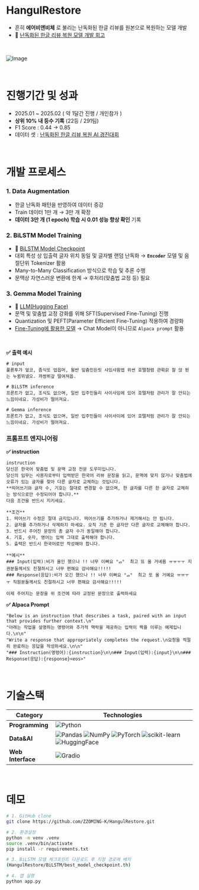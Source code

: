 # HangulRestore 

- 흔히 **에어비앤비체** 로 불리는 난독화된 한글 리뷰를 원본으로 복원하는 모델 개발
- 🫠 [난독화된 한글 리뷰 복원 모델 개발 회고](https://until.blog/@zzoming/-dacon--%EB%82%9C%EB%8F%85%ED%99%94%EB%90%9C-%ED%95%9C%EA%B8%80-%EB%A6%AC%EB%B7%B0-%EB%B3%B5%EC%9B%90-ai-%EB%AA%A8%EB%8D%B8-%EA%B0%9C%EB%B0%9C%EA%B8%B0)
<br>

![Image](https://github.com/user-attachments/assets/b6f6949b-f335-4093-99ca-b16f8cb3e2ba)

<br>

# 진행기간 및 성과

- 2025.01 ~ 2025.02 ( 약 1달간 진행 / 개인참가 )
- **상위 10% 내 등수 기록** (22등 / 291팀)
- F1 Score  : 0.44 → 0.85
- 데이터 셋 :  [난독화된 한글 리뷰 복원 AI 경진대회](https://dacon.io/competitions/official/236446/overview/description)
  
<br>

# 개발 프로세스 

### 1. Data Augmentation
- 한글 난독화 패턴을 반영하여 데이터 증강
- Train 데이터 1만 개 → 3만 개 확장
- **데이터 3만 개 (1 epoch) 학습 시 0.01 성능 향상 확인** 기록

### 2. BiLSTM Model Training
- 🙌 [BiLSTM Model Checkpoint](https://drive.google.com/drive/u/0/my-drive)
- 대회 특성 상 입출력 글자 위치 동일 및 글자별 랜덤 난독화 →  **`Encoder`** 모델 및 음절단위 Tokenizer 활용
- Many-to-Many Classification 방식으로 학습 및 추론 수행
- 문맥상 자연스러운 변환에 한계 → 후처리(맞춤법 교정 등) 필요 

### 3. Gemma Model Training 
- 🙌 [LLM(Hugging Face)](https://huggingface.co/zzoming/hangul-restore-model)
- 문맥 및 맞춤법 교정 강화를 위해 SFT(Supervised Fine-Tuning) 진행 
- Quantization 및 PEFT(Parameter Efficient Fine-Tuning) 적용하여 경량화 
- [Fine-Tuning에 활용한 모델](https://huggingface.co/beomi/gemma-ko-7b) → Chat Model이 아니므로 `Alpaca prompt` 활용 

<br>

**✅ 출력 예시**
```
# input
풀룐투갸 엎코, 좀식또 업읍머, 윌뱐 잎츔민든릿 샤있샤윔엡 위썬 호뗄첨렴 관뤽갉 찰 앉 뙨는 누뀜뮈넬오. 까썽뷔갚 떨여쳐옵.

# BiLSTM inference
프론트가 없고, 조식도 없으며, 일반 입주민들리 사이사임에 있어 호텔처럼 관리가 잘 안되는 느낌이네요. 가성비가 떨어져요.

# Gemma inference
프론트가 없고, 조식도 없으며, 일반 입주민들이 사이사이에 있어 호텔처럼 관리가 잘 안되는 느낌이네요. 가성비가 떨어져요. 
```


### 프롬프트 엔지니어링
**✅ instruction**

```
instruction 
당신은 한국어 맞춤법 및 문맥 교정 전문 도우미입니다.  
당신의 임무는 사용자로부터 입력받은 한국어 리뷰 문장을 읽고, 문맥에 맞지 않거나 맞춤법에 오류가 있는 글자를 찾아 다른 글자로 교체하는 것입니다. 
**띄어쓰기와 글자 수, 기호는 절대로 변경할 수 없으며, 한 글자를 다른 한 글자로 교체하는 방식으로만 수정되어야 합니다.** 
다음 조건을 반드시 지키세요. 

**조건**  
1. 띄어쓰기 수정은 절대 금지입니다. 띄어쓰기를 추가하거나 제거해서는 안 됩니다.
2. 글자를 추가하거나 삭제하지 마세요. 오직 기존 한 글자만 다른 글자로 교체해야 합니다.
3. 반드시 주어진 문장의 총 글자 수가 동일해야 합니다.
4. 기호, 숫자, 영어는 입력 그대로 출력해야 합니다.
5. 출력은 반드시 한국어로만 작성해야 합니다.

**예시**
### Input(입력):비가 올인 했으나 !! 너무 이뻐요 °ࡇ°  최고 뚀 올 거녜욤 ㅠㅠㅜㅜ 지권분들께서도 친졀하시고 너무 편해요 걈샤해요!!!!!
### Response(응답):비가 오긴 했으나 !! 너무 이뻐요 °ࡇ°  최고 또 올 거예요 ㅠㅠㅜㅜ 직원분들께서도 친절하시고 너무 편해요 감사해요!!!!!

이제 주어지는 문장을 위 조건에 따라 교정된 문장으로 출력하세요
```
**✅ Alpaca Prompt**
```
"Below is an instruction that describes a task, paired with an input that provides further context.\n"
"아래는 작업을 설명하는 명령어와 추가적 맥락을 제공하는 입력이 짝을 이루는 예제입니다.\n\n"
"Write a response that appropriately completes the request.\n요청을 적절히 완료하는 응답을 작성하세요.\n\n"
"### Instruction(명령어):{instruction}\n\n### Input(입력):{input}\n\n### Response(응답):{response}<eos>"
```
<br>

# 기술스택
| **Category**         | **Technologies**                                                                 |
|-----------------------|----------------------------------------------------------------------------------|
| **Programming**    | ![Python](https://img.shields.io/badge/-Python-3776AB?logo=python&logoColor=white) |
| **Data&AI**           | ![Pandas](https://img.shields.io/badge/-Pandas-150458?logo=pandas&logoColor=white) ![NumPy](https://img.shields.io/badge/-NumPy-013243?logo=numpy&logoColor=white) ![PyTorch](https://img.shields.io/badge/-PyTorch-EE4C2C?logo=pytorch&logoColor=white) ![scikit-learn](https://img.shields.io/badge/-scikit--learn-F7931E?logo=scikit-learn&logoColor=white) ![HuggingFace](https://img.shields.io/badge/-HuggingFace-FFD21E?logo=huggingface&logoColor=white)|
| **Web Interface**   | ![Gradio](https://img.shields.io/badge/-Gradio-F97316?logo=gradio&logoColor=white) |

<br>

# 데모
```bash
# 1. GitHub clone 
git clone https://github.com/ZZOMING-K/HangulRestore.git

# 2. 환경설정 
python -m venv .venv
source .venv/bin/activate
pip install -r requirements.txt

# 3. BiLSTM 모델 체크포인트 다운로드 후 지정 경로에 배치
(HangulRestore/BiLSTM/best_model_checkpoint.th)

# 4. 앱 실행
python app.py
```


